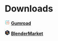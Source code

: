 # Downloads


![Gumroad](img/icons/services/gumroad-16.png) [**Gumroad**](https://sergeytyapkin.gumroad.com/l/zensets)

![BlenderMarket](img/icons/services/blendermarket-16.png) [**BlenderMarket**](https://www.blendermarket.com/products/zen-sets)

